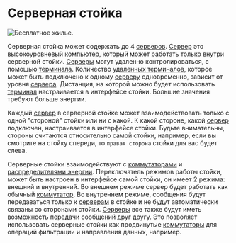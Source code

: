 # Серверная стойка

![Бесплатное жилье.](oredict:oc:serverRack)

Серверная стойка может содержать до 4 [серверов](../item/server1.md). [Сервер](../item/server1.md) это высокоуровневый [компьютер](../general/computer.md), который может работать только внутри серверной стойки. [Серверы](../item/server1.md) могут удаленно контролироваться, с помощью [терминала](../item/terminal.md). Количество [удаленных терминалов](../item/terminal.md), которое может быть подключено к одному [серверу](../item/server1.md) одновременно, зависит от уровня [сервера](../item/server1.md). Дистанция, на которой можно будет использовать [терминал](../item/terminal.md) настраивается в интерфейсе стойки. Большие значения требуют больше энергии.

Каждый [сервер](../item/server1.md) в серверной стойке может взаимодействовать только с одной "стороной" стойки или ни с какой. К какой стороне, какой [сервер](../item/server1.md) подключен, настраивается в интерфейсе стойки. Будьте внимательны, стороны считаются относительно самой стойки, например, если вы смотрите на стойку спереди, то `правая сторона` стойки для вас будет слева.

Серверные стойки взаимодействуют с [коммутаторами](switch.md) и [распределителями энергии](powerDistributor.md). Переключатель режимов работы стойки, может быть настроен в интерфейсе самой стойки, он имеет 2 режима: внешний и внутренний. Во внешнем режиме сервер будет работать как обычный [коммутатор](switch.md). Во внутреннем режиме, сообщения будут передаваться только к [серверам](../item/server.md) в стойке и не будут автоматически связаны со сторонами стойки. [Серверы](../item/server1.md) все также будут иметь возможность передачи сообщений друг другу. Это позволяет использовать серверные стойки как продвинутые [коммутаторы](switch.md) для операций фильтрации и направления данных, например.

